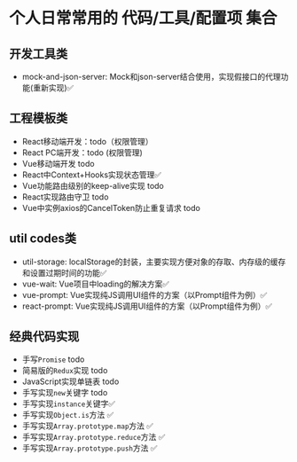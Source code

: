 # 个人日常常用的 代码/工具/配置项 集合

## 开发工具类
* mock-and-json-server: Mock和json-server结合使用，实现假接口的代理功能(重新实现)✅

## 工程模板类
* React移动端开发：todo（权限管理）
* React PC端开发：todo (权限管理)
* Vue移动端开发 todo
* React中Context+Hooks实现状态管理✅
* Vue功能路由级别的keep-alive实现 todo
* React实现路由守卫 todo
* Vue中实例axios的CancelToken防止重复请求 todo

## util codes类
* util-storage: localStorage的封装，主要实现方便对象的存取、内存级的缓存和设置过期时间的功能✅
* vue-wait: Vue项目中loading的解决方案✅
* vue-prompt: Vue实现纯JS调用UI组件的方案（以Prompt组件为例）✅
* react-prompt: Vue实现纯JS调用UI组件的方案（以Prompt组件为例）✅
## 经典代码实现
* 手写`Promise` todo
* 简易版的`Redux`实现 todo
* JavaScript实现单链表 todo
* 手写实现`new`关键字 todo
* 手写实现`instance`关键字✅
* 手写实现`Object.is`方法 ✅
* 手写实现`Array.prototype.map`方法 ✅
* 手写实现`Array.prototype.reduce`方法 ✅
* 手写实现`Array.prototype.push`方法 ✅